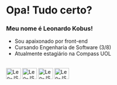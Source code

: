 # Opa! Tudo certo?

### Meu nome é Leonardo Kobus!
- Sou apaixonado por front-end
- Cursando Engenharia de Software (3/8)
- Atualmente estagiário na Compass UOL

<div style="display: inline-block"><br>
<img align="center" alt="Leo-JS" width="40" height="30" src="https://cdn.jsdelivr.net/gh/devicons/devicon@latest/icons/html5/html5-original.svg" />
<img align="center" alt="Leo-JS" width="40" height="30" src="https://cdn.jsdelivr.net/gh/devicons/devicon@latest/icons/css3/css3-original.svg" />
<img align="center" alt="Leo-JS" width="40" height="30" src="https://cdn.jsdelivr.net/gh/devicons/devicon@latest/icons/javascript/javascript-original.svg"/>
<img align="center" alt="Leo-JS" width="40" height="30" src="https://cdn.jsdelivr.net/gh/devicons/devicon@latest/icons/python/python-original.svg" />     
</div>

##

